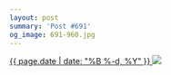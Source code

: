```yaml
---
layout: post
summary: 'Post #691'
og_image: 691-960.jpg
---
```


<p>
 <time>
  <a href="/691">
   {{ page.date | date: "%B %-d, %Y" }}
  </a>
 </time>
 <a href="/691">
  <img data-taken="9/3/2017" sizes="(min-width: 700px) 50vw, calc(100vw - 2rem)" src="{{ site.assets_url }}/691-480.jpg" srcset="{{ site.assets_url }}/691-240.jpg 240w, {{ site.assets_url }}/691-480.jpg 480w, {{ site.assets_url }}/691-720.jpg 720w, {{ site.assets_url }}/691-960.jpg 960w"/>
 </a>
</p>
